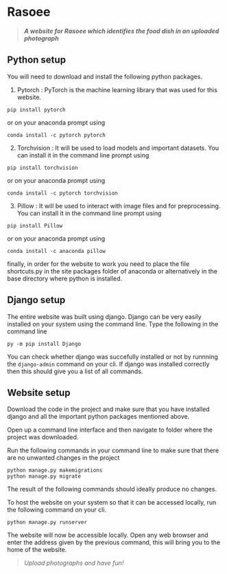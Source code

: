 # Rasoee
> ***A website for Rasoee which identifies the food dish in an uploaded photograph***

## Python setup
You will need to download and install the following python packages.
1. Pytorch : PyTorch is the machine learning library that was used for this website.
``` 
pip install pytorch 
```
or on your anaconda prompt using 
```
conda install -c pytorch pytorch
```

2. Torchvision : It will be used to load models and important datasets. 
You can install it in the command line prompt using
```
pip install torchvision
```
or on your anaconda prompt using 
```
conda install -c pytorch torchvision
```

3. Pillow : It will be used to interact with image files and for preprocessing.
You can install it in the command line prompt using
```
pip install Pillow
```
or on your anaconda prompt using 
```
conda install -c anaconda pillow
```

finally, in order for the website to work you need to place the file shortcuts.py in the site packages folder of anaconda or alternatively in the base directory where python is installed.

## Django setup
The entire website was built using django. Django can be very easily installed on your system using the command line. Type the following in the command line
```
py -m pip install Django
```
You can check whether django was succefully installed or not by runnning the ```django-admin``` command on your cli. If django was installed correctly then this should give you a list of all commands.

## Website setup
Download the code in the project and make sure that you have installed django and all the important python packages mentioned above.

Open up a command line interface and then navigate to folder where the project was downloaded.

Run the following commands in your command line to make sure that there are no unwanted changes in the project
```
python manage.py makemigrations
python manage.py migrate
```
The result of the following commands should ideally produce no changes.

To host the website on your system so that it can be accessed locally, run the following command on your cli.
```
python manage.py runserver
```

The website will now be accessible locally. Open any web browser and enter the address given by the previous command, this will bring you to the home of the website.

> *Upload photographs and have fun!*
